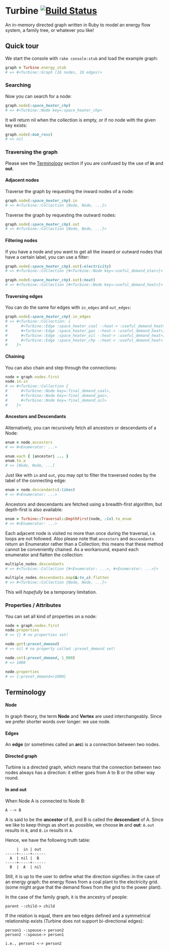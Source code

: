 # Turbine [![Build Status](https://secure.travis-ci.org/quintel/turbine.png)](http://travis-ci.org/antw/turbine)

An in-memory directed graph written in Ruby to model an energy flow system,
a family tree, or whatever you like!

## Quick tour

We start the console with `rake console:stub` and load the example graph:

```ruby
graph = Turbine.energy_stub
# => #<Turbine::Graph (16 nodes, 16 edges)>
```

### Searching

Now you can search for a node:

```ruby
graph.node(:space_heater_chp)
# => #<Turbine::Node key=:space_heater_chp>
```

It will return nil when the collection is empty, or if no node with the given
key exists:

```ruby
graph.node(:bob_ross)
# => nil
```

### Traversing the graph

Please see the [Terminology](#terminology) section if you are confused by the
use of **in** and **out**.

#### Adjacent nodes

Traverse the graph by requesting the inward nodes of a node:

```ruby
graph.node(:space_heater_chp).in
# => #<Turbine::Collection {Node, Node, ...}>
```

Traverse the graph by requesting the outward nodes:

```ruby
graph.node(:space_heater_chp).out
# => #<Turbine::Collection {Node, Node, ...}>
```

#### Filtering nodes

If you have a node and you want to get all the inward or outward nodes that
have a certain label, you can use a filter:

```ruby
graph.node(:space_heater_chp).out(:electricity)
# => #<Turbine::Collection {#<Turbine::Node key=:useful_demand_elec>}>

graph.node(:space_heater_chp).out(:heat)
# => #<Turbine::Collection {#<Turbine::Node key=:useful_demand_heat>}>
```

#### Traversing edges

You can do the same for edges with `in_edges` and `out_edges`:

```ruby
graph.node(:space_heater_chp).in_edges
# => #<Turbine::Collection: {
#      #<Turbine::Edge :space_heater_coal -:heat-> :useful_demand_heat>,
#      #<Turbine::Edge :space_heater_gas -:heat-> :useful_demand_heat>,
#      #<Turbine::Edge :space_heater_oil -:heat-> :useful_demand_heat>,
#      #<Turbine::Edge :space_heater_chp -:heat-> :useful_demand_heat>
#    }>
```

#### Chaining

You can also chain and step through the connections:

```ruby
node = graph.nodes.first
node.in.in
# => #<Turbine::Collection {
#      #<Turbine::Node key=:final_demand_coal>,
#      #<Turbine::Node key=:final_demand_gas>,
#      #<Turbine::Node key=:final_demand_oil>
#    }>
```

#### Ancestors and Descendants

Alternatively, you can recursively fetch all ancestors or descendants of a
Node:

```ruby
enum = node.ancestors
# => #<Enumerator: ...>

enum.each { |ancestor| ... }
enum.to_a
# => [Node, Node, ...]
```

Just like with `in` and `out`, you may opt to filter the traversed nodes by
the label of the connecting edge:

```ruby
enum = node.descendants(:likes)
# => #<Enumerator: ...>
```

Ancestors and descendants are fetched using a breadth-first algorithm, but
depth-first is also available:

```ruby
enum = Turbine::Traversal::DepthFirst(node, :in).to_enum
# => #<Enumerator: ...>
```

Each adjacent node is visited no more than once during the traversal, i.e.
loops are not followed. Also please note that `ancestors` and `descendants`
return an Enumerator rather than a Collection; this means that these method
cannot be conveniently chained. As a workaround, expand each enumerator and
flatten the collection:

```ruby
multiple_nodes.descendants
# => #<Turbine::Collection {#<Enumerator: ...>, #<Enumerator: ...>}>

multiple_nodes.descendants.map(&:to_a).flatten
# => #<Turbine::Collection {Node, Node, ...}>
```

This will *hopefully* be a temporary limitation.

### Properties / Attributes

You can set all kind of properties on a node:

```ruby
node = graph.nodes.first
node.properties
# => {} # no properties set!

node.get(:preset_demand)
# => nil # no property called :preset_demand set!

node.set(:preset_demand, 1_000)
# => 1000

node.properties
# => {:preset_demand=>1000}
```

## Terminology

#### Node

In graph theory, the term **Node** and **Vertex** are used interchangeably.
Since we prefer shorter words over longer: we use node.

#### Edges

An **edge** (or sometimes called an **arc**) is a connection between two
nodes.

#### Directed graph

Turbine is a directed graph, which means that the connection between two
nodes always has a direction: it either goes from A to B or the other way
round.

#### In and out

When Node A is connected to Node B:

    A --> B

A is said to be the **ancestor** of B, and B is called the **descendant** of
A. Since we like to keep things as short as possible, we choose **in** and
**out**: `A.out` results in `B`, and `B.in` results in `A`.

Hence, we have the following truth table:

         |  in | out
    -----+-----+------
      A  | nil |  B
    -----+-----+------
      B  |  A  | nil

Still, it is up to the user to define what the direction signifies: in the
case of an energy graph: the energy flows from a coal plant to the electricity
grid. (some might argue that the demand flows from the grid to the power
plant).

In the case of the family graph, it is the ancestry of people:

    parent -:child-> child

If the relation is equal, there are two edges defined and a symmetrical
relationship exists (Turbine does not support bi-directional edges):

    person1 -:spouse-> person2
    person2 -:spouse-> person1

    i.e., person1 <-> person2
